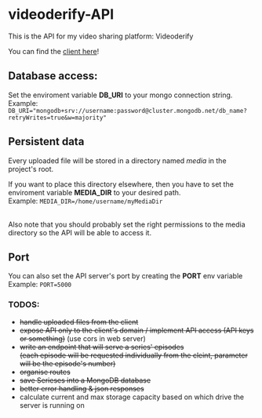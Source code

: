 # videoderify-API
This is the API for my video sharing platform: Videoderify 

You can find the [client here](https://github.com/anymus0/videoderify-client/)!

## Database access:
Set the enviroment variable **DB_URI** to your mongo connection string.
<br>Example: `DB_URI="mongodb+srv://username:password@cluster.mongodb.net/db_name?retryWrites=true&w=majority"`

## Persistent data
Every uploaded file will be stored in a directory named *media* in the project's root.

If you want to place this directory elsewhere, then you have to set the enviroment variable **MEDIA_DIR** to your desired path.
<br>Example: `MEDIA_DIR=/home/username/myMediaDir`

<br>Also note that you should probably set the right permissions to the media directory so the API will be able to access it.

## Port
You can also set the API server's port by creating the **PORT** env variable
<br>Example: `PORT=5000`

### TODOS: 
- ~~handle uploaded files from the client~~
- ~~expose API only to the client's domain / implement API access (API keys or something)~~ (use cors in web server)
- ~~write an endpoint that will serve a series' episodes <br>(each episode will be requested individually from the cleint, parameter will be the episode's number)~~
- ~~organise routes~~
- ~~save Serieses into a MongoDB database~~
- ~~better error handling & json responses~~
- calculate current and max storage capacity based on which drive the server is running on
